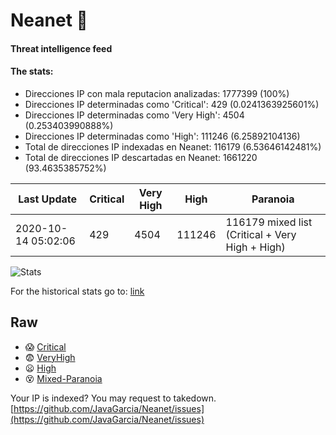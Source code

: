 # Neanet :hocho:
#### Threat intelligence feed
#### The stats:

- Direcciones IP con mala reputacion analizadas: 1777399 (100%)
- Direcciones IP determinadas como 'Critical':  429 (0.0241363925601%)
- Direcciones IP determinadas como 'Very High':  4504 (0.253403990888%)
- Direcciones IP determinadas como 'High':  111246 (6.25892104136)
- Total de direcciones IP indexadas en Neanet:  116179 (6.53646142481%)
- Total de direcciones IP descartadas en Neanet:  1661220 (93.4635385752%)

| Last Update | Critical | Very High | High | Paranoia |
| --- | --- | --- | --- | --- |
| 2020-10-14 05:02:06 | 429 | 4504 | 111246 | 116179 mixed list (Critical + Very High + High)|

![Stats](https://docs.google.com/spreadsheets/d/e/2PACX-1vSnaNMIXVabIpDJjufMlzH7poXnshF3mgd8Is1g9ytUEzVsP5my4Trn8f-xkoLLQ38xpL3HtmUexLo6/pubchart?oid=501124687&format=image)

For the historical stats go to: [link](/stats.csv)
## Raw
- :scream: [Critical](https://raw.githubusercontent.com/JavaGarcia/Neanet/master/blacklists/neanet_critical.txt)
- :fearful: [VeryHigh](https://raw.githubusercontent.com/JavaGarcia/Neanet/master/blacklists/neanet_veryHigh.txtt)
- :frowning: [High](https://raw.githubusercontent.com/JavaGarcia/Neanet/master/blacklists/neanet_high.txt)
- :dizzy_face: [Mixed-Paranoia](https://raw.githubusercontent.com/JavaGarcia/Neanet/master/blacklists/neanet_all.txt)


Your IP is indexed? You may request to takedown. [https://github.com/JavaGarcia/Neanet/issues](https://github.com/JavaGarcia/Neanet/issues)
























































































































































































































































































































































































































































































































































































































































































































































































































































































































































































































































































































































































































































































































































































































































